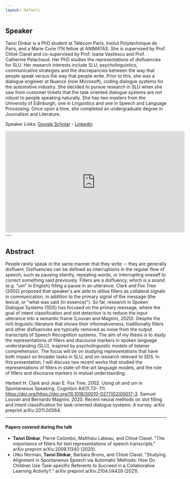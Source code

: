 ```yaml
---
layout: default
---
```

## Speaker
Tanvi Dinkar is a PhD student at Télécom Paris, Insitut Polytechnique de Paris, and a Marie Curie ITN fellow at ANIMATAS. She is supervised by Prof. Chloé Clavel and co-supervised by Prof. Ioana Vasilescu and Prof. Catherine Pelachaud. Her PhD studies the representations of disfluencies for SLU. Her research interests include SLU, psycholinguistics, communicative strategies and the discrepancies between the way that people speak versus the way that people write. Prior to this, she was a dialogue engineer at Nuance (now Microsoft), coding dialogue systems for the automotive industry. She decided to pursue research in SLU when she saw from customer tickets that the task oriented dialogue systems are not robust to people speaking naturally. She has two masters from the University of Edinburgh, one in Linguistics and one in Speech and Language Processing. Once upon a time, she completed an undergraduate degree in Journalism and Literature.  

Speaker Links: [Google Scholar](https://scholar.google.fr/citations?user=IJObUygAAAAJ&hl=en) - [Linkedin](https://www.linkedin.com/in/tanvi-dinkar-001aa037/?originalSubdomain=fr)

<iframe width="560" height="315" src="https://www.youtube.com/embed/Mbx603Xy9cw" title="YouTube video player" frameborder="0" allow="accelerometer; autoplay; clipboard-write; encrypted-media; gyroscope; picture-in-picture" allowfullscreen></iframe>
---

## Abstract
People rarely speak in the same manner that they write -- they are generally disfluent. Disfluencies can be defined as interruptions in the regular flow of speech, such as pausing silently, repeating words, or interrupting oneself to correct something said previously. Fillers are a disfluency, which is a sound (e.g. "um" in English) filling a pause in an utterance. Clark and Fox Tree (2002)  proposed that speaker's are able to utilise fillers as collateral signals in communication, in addition to the primary signal of the message (the lexical, or "what was said (in essence)"). So far, research in Spoken Dialogue Systems (SDS) has focused on the primary message, where the goal of intent classification and slot detection is to reduce the input utterance into a semantic frame (Louvan and Magnini, 2020). Despite the rich linguistic literature that shows their informativeness; traditionally fillers and other disfluencies are typically removed as noise from the output transcripts of Speech Recognition systems. The aim of my thesis is to study the representations of fillers and discourse markers in spoken language understanding (SLU), inspired by psycholinguistic models of listener comprehension. The focus will be on studying representations that have both impact on broader tasks in SLU, and on research relevant to SDS. In this presentation, I will discuss two recent works that studied the representations of fillers in state-of-the-art language models, and the role of fillers and discourse markers in mutual understanding. 

Herbert H. Clark and Jean E. Fox Tree. 2002. Using uh and um in Spontaneous Speaking. Cognition 84(1):73–  111. https://doi.org/https://doi.org/10.1016/S0010-0277(02)00017-3.
Samuel Louvan and Bernardo Magnini. 2020. Recent neural methods on slot filling and intent classification for task-oriented dialogue systems:  A survey. arXiv preprint arXiv:2011.00564.

---

#### Papers covered during the talk
* **Tanvi Dinkar**, Pierre Colombo, Matthieu Labeau, and Chloé Clavel. "The importance of fillers for text representations of speech transcripts." arXiv preprint arXiv:2009.11340 (2020).
* Utku Norman, **Tanvi Dinkar**, Barbara Bruno, and Chloé Clavel. "Studying Alignment in Spontaneous Speech via Automatic Methods: How Do Children Use Task-specific Referents to Succeed in a Collaborative Learning Activity?." arXiv preprint arXiv:2104.04429 (2021).



